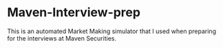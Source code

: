 # Maven-Interview-prep

This is an automated Market Making simulator that I used when preparing for the interviews at Maven Securities.
